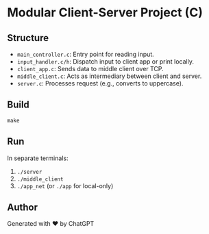 
# Modular Client-Server Project (C)

## Structure

- `main_controller.c`: Entry point for reading input.
- `input_handler.c/h`: Dispatch input to client app or print locally.
- `client_app.c`: Sends data to middle client over TCP.
- `middle_client.c`: Acts as intermediary between client and server.
- `server.c`: Processes request (e.g., converts to uppercase).

## Build

```
make
```

## Run

In separate terminals:

1. `./server`
2. `./middle_client`
3. `./app_net` (or `./app` for local-only)

## Author

Generated with ❤️ by ChatGPT
